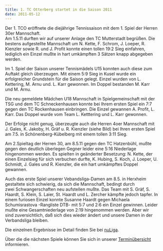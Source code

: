 ```yaml
---
title: 1. TC Otterberg startet in die Saison 2011
date: 2011-05-12
---
```


<p>	Der 1. TCO er&ouml;ffnete die diej&auml;hrige Tennissaison mit dem 1. Spiel der Herren 30er Mannschaft.<br />	Am 1.5.11 durften wir auf unserer Anlage den TC Mutterstadt begr&uuml;&szlig;en. Die bestens aufgestellte Mannschaft um N. Kette, F. Schrom, J. Loeper, R. Kienzler sowie R. und J. Profit konnte einen tollen 19:2 Sieg einfahren, lediglich ein Einzel mu&szlig;te in hart umk&auml;mpften 3 S&auml;tzen knapp abgegeben werden.</p><p>	Im 1. Spiel der Saison unserer Tennism&auml;dels U15 konnten auch diese zum Auftakt gleich &uuml;berzeugen. Mit einem 5:9 Sieg in Kusel wurde ein erfolgreicher Grundstein f&uuml;r die Saison gelegt. Einzel wurden von L. Kettering, M. Arnu und. L. Karr gewonnen. Im Doppel bestanden M. Karr und M. Arnu.</p><p>	Die neu gemeldete M&auml;dchen U18 Mannschaft in Spielgemeinschaft mit der TSG und dem TC Schneckenhausen konnte bei Ihrem ersten Spiel ein 7:7 gegen den TC Rockenhausen einbringen. Die Einzel gewannen A. Profit, L. Karr. Das Doppel wurde vom Team L. Ketttering und L. Karr gewonnen.</p><p>	Der Erfolge nicht genug, &uuml;berzeugte auch die Herren 4oer Mannschaft mit J. Gales, K. Jakoby, H. Gr&auml;f u. R. Kienzler (siehe Bild) bei Ihren ersten Spiel am 7.5. in Sch&ouml;nenberg-K&uuml;belberg mit einem tollen 3:11 Sieg.</p><p>	Am 2.Spieltag der Herren 30, am 8.5.11 gegen den TC Hatzenb&uuml;hl, mu&szlig;te gegen den deutlich &uuml;berlegen Gegner leider eine 5:16 Niederlage hingenommen werden. Es spielten in ge&auml;nderter Besetzung: N. Kette, der einen Einzelsieg f&uuml;r sich verbuchen durfte, K. Hubing, S. Koch, J. Loeper, U. Schmidt, J. Gales und R. Kienzler, die ein hart umk&auml;mpftes Doppel gewannen.</p><p>	Auch das erste Spiel unserer Vebandsliga-Damen am 8.5. in Herxheim gestaltete sich schwierig, da sich die Mannschaft, bedingt durch<br />	zwei Schwangerschaften neu aufstellen mu&szlig;te. Das Team mit S. Gr&auml;f, S. Haardt, S. Klein, S. Laier, St. Haardt und L. Zercher k&auml;mpfte jedoch tapfer. In einem furiosen Einzel konnte Susanne Haardt gegen Michaela Schumisrastova -Rangliste DTB- mit 5:7 und 2:6 ein Einzel gewinnen. Leider mu&szlig;te eine Gesamtniederlage von 2:19 hingenommen werden. Aber wir sind zuversichtlich, da&szlig; sich dies wieder &auml;ndert und unsere Damen in der Verbandsliga bleiben.</p><p>	Die einzelnen Ergebnisse im Detail finden Sie bei <a href="http://tvrp.liga.nu/cgi-bin/WebObjects/TennisLeagueTVR.woa/wa/clubTeams?club=3583">nuLiga</a>.</p><p>	&Uuml;ber die die n&auml;chsten Spiele k&ouml;nnen Sie sich in unserer <a href="http://1tco.de/termine/">Termin&uuml;bersicht</a> informieren.</p>
